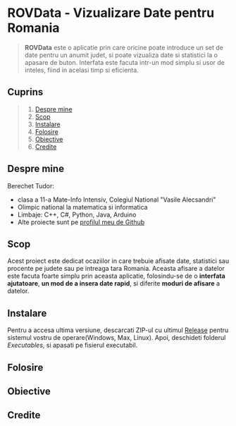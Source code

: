 
# ROVData - Vizualizare Date pentru Romania

>**ROVData** este o aplicatie prin care oricine poate introduce un set de date pentru un anumit judet, si poate vizualiza date si statistici la o apasare de buton. Interfata este facuta intr-un mod simplu si usor de inteles, fiind in acelasi timp si eficienta.

## Cuprins

>1. [Despre mine](#despremine)
>2. [Scop](#scop)
>3. [Instalare](#instalare)
>4. [Folosire](#folosire)
>5. [Obiective](#obiective)
>6. [Credite](#credite)
## Despre mine <a name = "despremine"></a>

Berechet Tudor:
- clasa a 11-a Mate-Info Intensiv, Colegiul National "Vasile Alecsandri"
- Olimpic national la matematica si informatica
- Limbaje: C++, C#, Python, Java, Arduino
- Alte proiecte sunt pe [profilul meu de Github](https://github.com/dulap16)

## Scop <a name = "scop"></a>

Acest proiect este dedicat ocaziilor in care trebuie afisate date, statistici sau procente pe judete sau pe intreaga tara Romania.
Aceasta afisare a datelor este facuta foarte simplu prin aceasta aplicatie, folosindu-se de o **interfata ajutatoare**, **un mod de a insera date rapid**, si diferite **moduri de afisare** a datelor.
## Instalare <a name = "instalare"></a>

Pentru a accesa ultima versiune, descarcati ZIP-ul cu ultimul [Release](https://github.com/dulap16/Proiect-Galati/releases) pentru sistemul vostru de operare(Windows, Max, Linux).
Apoi, deschideti folderul *Executables*, si apasati pe fisierul executabil.
## Folosire <a name = "folosire"></a>
## Obiective <a name = "obiective"></a>
## Credite <a name = "credite"></a>
